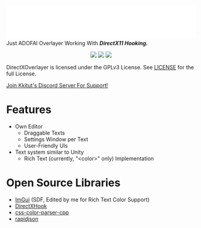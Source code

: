 ![logo](logo/DXOverlayer@4x.png)
Just ADOFAI Overlayer Working With ***DirectX11 Hooking.***

<p align="center">
	<a href="https://github.com/square3ang/DirectXOverlayer/releases/latest"><img src="https://img.shields.io/github/v/release/square3ang/DirectXOverlayer?label=latest&style=for-the-badge&"></a>
	<a href="https://github.com/square3ang/DirectXOverlayer/releases"><img src="https://img.shields.io/github/downloads/square3ang/DirectXOverlayer/latest/DirectXOverlayer.zip?style=for-the-badge&"></a>
	<a href="https://github.com/square3ang/DirectXOverlayer/graphs/contributors"><img src="https://img.shields.io/github/contributors/square3ang/DirectXOverlayer?style=for-the-badge&"></a>
</p>

DirectXOverlayer is licensed under the GPLv3 License. See [LICENSE](LICENSE) for the full License.

[Join Kkitut's Discord Server For Support!](https://discord.gg/vaVXtsRY37)

# Features
* Own Editor
  * Draggable Texts
  * Settings Window per Text
  * User-Friendly UIs
* Text system similar to Unity
  * Rich Text (currently, "\<color>" only) Implementation

# Open Source Libraries

- [ImGui](https://github.com/bvgastel/imgui/tree/sdf) (SDF, Edited by me for Rich Text Color Support)
- [DirectXHook](https://github.com/techiew/DirectXHook)
- [css-color-parser-cpp](https://github.com/mapbox/css-color-parser-cpp)
- [rapidjson](https://github.com/Tencent/rapidjson/)
